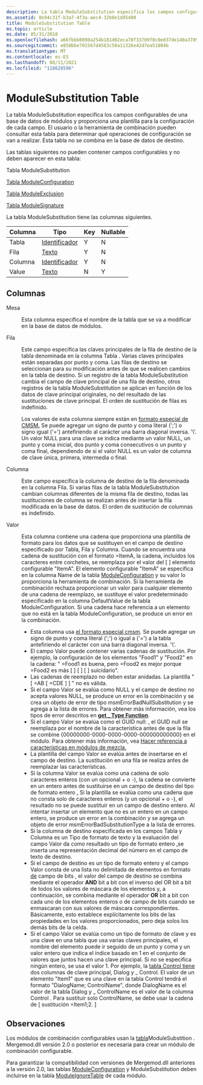 ```yaml
---
description: La tabla ModuleSubstitution especifica los campos configurables de una base de datos de módulos y proporciona una plantilla para la configuración de cada campo.
ms.assetid: 8e94c31f-b3a7-4f3a-aec4-32b0e1dd5400
title: ModuleSubstitution Table
ms.topic: article
ms.date: 05/31/2018
ms.openlocfilehash: a66fbbb0898a254b181d02eca78f33709f8c0e037de140a37893ea3887af6390
ms.sourcegitcommit: e858bbe701567d4583c50a11326e42d7ea51804b
ms.translationtype: MT
ms.contentlocale: es-ES
ms.lasthandoff: 08/11/2021
ms.locfileid: "118628596"
---
```

# <a name="modulesubstitution-table"></a>ModuleSubstitution Table

La tabla ModuleSubstitution especifica los campos configurables de una base de datos de módulos y proporciona una plantilla para la configuración de cada campo. El usuario o la herramienta de combinación pueden consultar esta tabla para determinar qué operaciones de configuración se van a realizar. Esta tabla no se combina en la base de datos de destino.

Las tablas siguientes no pueden contener campos configurables y no deben aparecer en esta tabla:

Tabla ModuleSubstitution

[Tabla ModuleConfiguration](moduleconfiguration-table.md)

[Tabla ModuleExclusion](moduleexclusion-table.md)

[Tabla ModuleSignature](modulesignature-table.md)

La tabla ModuleSubstitution tiene las columnas siguientes.



| Columna | Tipo                         | Key | Nullable |
|--------|------------------------------|-----|----------|
| Tabla  | [Identificador](identifier.md) | Y   | N        |
| Fila    | [Texto](text.md)             | Y   | N        |
| Columna | [Identificador](identifier.md) | Y   | N        |
| Value  | [Texto](text.md)             | N   | Y        |



 

## <a name="columns"></a>Columnas

<dl> <dt>

<span id="Table"></span><span id="table"></span><span id="TABLE"></span>Mesa
</dt> <dd>

Esta columna especifica el nombre de la tabla que se va a modificar en la base de datos de módulos.

</dd> <dt>

<span id="Row"></span><span id="row"></span><span id="ROW"></span>Fila
</dt> <dd>

Este campo especifica las claves principales de la fila de destino de la tabla denominada en la columna Tabla . Varias claves principales están separadas por punto y coma. Las filas de destino se seleccionan para su modificación antes de que se realicen cambios en la tabla de destino. Si un registro de la tabla ModuleSubstitution cambia el campo de clave principal de una fila de destino, otros registros de la tabla ModuleSubstitution se aplican en función de los datos de clave principal originales, no del resultado de las sustituciones de clave principal. El orden de sustitución de filas es indefinido.

Los valores de esta columna siempre están en [formato especial de CMSM.](cmsm-special-format.md) Se puede agregar un signo de punto y coma literal (';') o signo igual ('=') antefiriendo al carácter una barra diagonal inversa. '\\'. Un valor NULL para una clave se indica mediante un valor NULL, un punto y coma inicial, dos punto y coma consecutivos o un punto y coma final, dependiendo de si el valor NULL es un valor de columna de clave única, primera, intermedia o final.

</dd> <dt>

<span id="Column"></span><span id="column"></span><span id="COLUMN"></span>Columna
</dt> <dd>

Este campo especifica la columna de destino de la fila denominada en la columna Fila. Si varias filas de la tabla ModuleSubstitution cambian columnas diferentes de la misma fila de destino, todas las sustituciones de columna se realizan antes de insertar la fila modificada en la base de datos. El orden de sustitución de columnas es indefinido.

</dd> <dt>

<span id="Value"></span><span id="value"></span><span id="VALUE"></span>Valor
</dt> <dd>

Esta columna contiene una cadena que proporciona una plantilla de formato para los datos que se sustituyen en el campo de destino especificado por Tabla, Fila y Columna. Cuando se encuentra una cadena de sustitución con el formato =ItemA, la cadena, incluidos los caracteres entre corchetes, se reemplaza por el valor del \[ \] elemento configurable "ItemA". El elemento configurable "ItemA" se especifica en la columna Name de la tabla [ModuleConfiguration](moduleconfiguration-table.md) y su valor lo proporciona la herramienta de combinación. Si la herramienta de combinación rechaza proporcionar un valor para cualquier elemento de una cadena de reemplazo, se sustituye el valor predeterminado especificado en la columna DefaultValue de la tabla ModuleConfiguration. Si una cadena hace referencia a un elemento que no está en la tabla ModuleConfiguration, se produce un error en la combinación.

-   Esta columna usa [el formato especial cmsm](cmsm-special-format.md). Se puede agregar un signo de punto y coma literal (';') o igual a ('=') a la tabla antefiriendo el carácter con una barra diagonal inversa. '\\'.
-   El campo Valor puede contener varias cadenas de sustitución. Por ejemplo, la configuración de los elementos "Food1" y "Food2" en la cadena: " =Food1 es buena, pero =Food2 es mejor porque =Food2 es más \[ \] \[ \] \[ \] suicidario".
-   Las cadenas de reemplazo no deben estar anidadas. La plantilla " \[ =AB \[ =CDE \] \] " no es válida.
-   Si el campo Valor se evalúa como NULL y el campo de destino no acepta valores NULL, se produce un error en la combinación y se crea un objeto de error de tipo msmErrorBadNullSubstitution y se agrega a la lista de errores. Para obtener más información, vea los tipos de error descritos en [**get \_ Type Function**](/windows/win32/api/mergemod/nf-mergemod-imsmerror-get_type).
-   Si el campo Valor se evalúa como el GUID null: , el GUID null se reemplaza por el nombre de la característica antes de que la fila se combine {00000000-0000-0000-0000-000000000000} en el módulo. Para obtener más información, vea [Hacer referencia a características en módulos de mezcla.](referencing-features-in-merge-modules.md)
-   La plantilla del campo Valor se evalúa antes de insertarse en el campo de destino. La sustitución en una fila se realiza antes de reemplazar las características.
-   Si la columna Valor se evalúa como una cadena de solo caracteres enteros (con un opcional + o -), la cadena se convierte en un entero antes de sustituirse en un campo de destino del tipo de formato entero [.](integer-format-types.md) Si la plantilla se evalúa como una cadena que no consta solo de caracteres enteros (y un opcional + o -), el resultado no se puede sustituir en un campo de destino entero. Al intentar insertar un elemento que no es un entero en un campo entero, se produce un error en la combinación y se agrega un objeto de error msmErrorBadSubstitutionType a la lista de errores.
-   Si la columna de destino especificada en [](text-format-types.md)los campos Tabla y Columna es un Tipo de formato de texto y la evaluación del campo Valor da como resultado un tipo de formato entero [,](integer-format-types.md)se inserta una representación decimal del número en el campo de texto de destino.
-   Si el campo [](integer-format-types.md)de destino es un tipo de formato entero y el campo Valor consta de una lista no delimitada de elementos en formato [de](bitfield-format-types.md)  campo de bits , el valor del campo de destino se combina mediante el operador **AND** bit a bit con el inverso del OR bit a bit de todos los valores de máscara de los elementos y, a continuación, se combina mediante el operador **OR** bit a bit con cada uno de los elementos enteros o de campo de bits cuando se enmascaran con sus valores de máscara correspondientes. Básicamente, esto establece explícitamente los bits de las propiedades en los valores proporcionados, pero deja solos los demás bits de la celda.
-   Si el campo Valor [](key-format-types.md)se evalúa como un tipo de formato de clave y es una clave en una tabla que usa varias claves principales, el nombre del elemento puede ir seguido de un punto y coma y un valor entero que indica el índice basado en 1 en el conjunto de valores que juntos hacen una clave principal. Si no se especifica ningún entero, se usa el valor 1. Por ejemplo, la [tabla Control tiene](control-table.md) dos columnas de clave principal, Dialog y \_ Control. El valor de un elemento "Item1" que es una clave en la tabla Control tendrá el formato "DialogName; ControlName", donde DialogName es el valor de la tabla Dialog y \_ ControlName es el valor de la columna Control . Para sustituir solo ControlName, se debe usar la cadena de \[ sustitución =Item1;2. \]

</dd> </dl>

## <a name="remarks"></a>Observaciones

Los módulos de combinación configurables usan la [tabla](configurable-merge-modules.md)ModuleSubstition . Mergemod.dll versión 2.0 o posterior es necesaria para crear un módulo de combinación configurable.

Para garantizar la compatibilidad con versiones de Mergemod.dll anteriores a la versión 2.0, las tablas [ModuleConfiguration](moduleconfiguration-table.md) y ModuleSubstitution deben incluirse en la tabla [ModuleIgnoreTable](moduleignoretable-table.md) de cada módulo.

 

 
